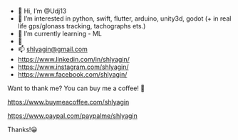 - 👋 Hi, I’m @Udj13
- 👀 I’m interested in python, swift, flutter, arduino, unity3d, godot (+ in real life gps/glonass tracking, tachographs ets.)
- 🌱 I’m currently learning - ML
- 💞️ 
- 📫 shlyagin@gmail.com
- https://www.linkedin.com/in/shlyagin/
- https://www.instagram.com/shlyagin/
- https://www.facebook.com/shlyagin/
 


Want to thank me? You can buy me a coffee! 🍕

https://www.buymeacoffee.com/shlyagin

https://www.paypal.com/paypalme/shlyagin


Thanks!😀

<!---
Udj13/Udj13 is a ✨ special ✨ repository because its `README.md` (this file) appears on your GitHub profile.
You can click the Preview link to take a look at your changes.
--->

